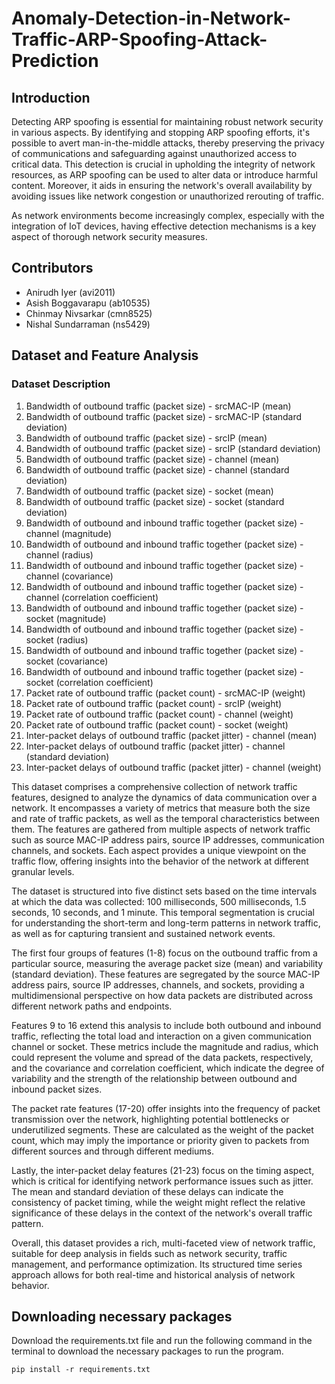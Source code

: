 # Anomaly-Detection-in-Network-Traffic-ARP-Spoofing-Attack-Prediction

## Introduction

Detecting ARP spoofing is essential for maintaining robust network security in various aspects. By identifying and stopping ARP spoofing efforts, it's possible to avert man-in-the-middle attacks, thereby preserving the privacy of communications and safeguarding against unauthorized access to critical data. This detection is crucial in upholding the integrity of network resources, as ARP spoofing can be used to alter data or introduce harmful content. Moreover, it aids in ensuring the network's overall availability by avoiding issues like network congestion or unauthorized rerouting of traffic.

As network environments become increasingly complex, especially with the integration of IoT devices, having effective detection mechanisms is a key aspect of thorough network security measures.

## Contributors
* Anirudh Iyer (avi2011)
* Asish Boggavarapu (ab10535)
* Chinmay Nivsarkar (cmn8525)
* Nishal Sundarraman (ns5429)

## Dataset and Feature Analysis
### Dataset Description
1. Bandwidth of outbound traffic (packet size) - srcMAC-IP (mean)
2. Bandwidth of outbound traffic (packet size) - srcMAC-IP (standard deviation)
3. Bandwidth of outbound traffic (packet size) - srcIP (mean)
4. Bandwidth of outbound traffic (packet size) - srcIP (standard deviation)
5. Bandwidth of outbound traffic (packet size) - channel (mean)
6. Bandwidth of outbound traffic (packet size) - channel (standard deviation)
7. Bandwidth of outbound traffic (packet size) - socket (mean)
8. Bandwidth of outbound traffic (packet size) - socket (standard deviation)
9. Bandwidth of outbound and inbound traffic together (packet size) - channel (magnitude)
10. Bandwidth of outbound and inbound traffic together (packet size) - channel (radius)
11. Bandwidth of outbound and inbound traffic together (packet size) - channel (covariance)
12. Bandwidth of outbound and inbound traffic together (packet size) - channel (correlation coefficient)
13. Bandwidth of outbound and inbound traffic together (packet size) - socket (magnitude)
14. Bandwidth of outbound and inbound traffic together (packet size) - socket (radius)
15. Bandwidth of outbound and inbound traffic together (packet size) - socket (covariance)
16. Bandwidth of outbound and inbound traffic together (packet size) - socket (correlation coefficient)
17. Packet rate of outbound traffic (packet count) - srcMAC-IP (weight)
18. Packet rate of outbound traffic (packet count) - srcIP (weight)
19. Packet rate of outbound traffic (packet count) - channel (weight)
20. Packet rate of outbound traffic (packet count) - socket (weight)
21. Inter-packet delays of outbound traffic (packet jitter) - channel (mean)
22. Inter-packet delays of outbound traffic (packet jitter) - channel (standard deviation)
23. Inter-packet delays of outbound traffic (packet jitter) - channel (weight)


This dataset comprises a comprehensive collection of network traffic features, designed to analyze the dynamics of data communication over a network. It encompasses a variety of metrics that measure both the size and rate of traffic packets, as well as the temporal characteristics between them. The features are gathered from multiple aspects of network traffic such as source MAC-IP address pairs, source IP addresses, communication channels, and sockets. Each aspect provides a unique viewpoint on the traffic flow, offering insights into the behavior of the network at different granular levels.

The dataset is structured into five distinct sets based on the time intervals at which the data was collected: 100 milliseconds, 500 milliseconds, 1.5 seconds, 10 seconds, and 1 minute. This temporal segmentation is crucial for understanding the short-term and long-term patterns in network traffic, as well as for capturing transient and sustained network events.

The first four groups of features (1-8) focus on the outbound traffic from a particular source, measuring the average packet size (mean) and variability (standard deviation). These features are segregated by the source MAC-IP address pairs, source IP addresses, channels, and sockets, providing a multidimensional perspective on how data packets are distributed across different network paths and endpoints.

Features 9 to 16 extend this analysis to include both outbound and inbound traffic, reflecting the total load and interaction on a given communication channel or socket. These metrics include the magnitude and radius, which could represent the volume and spread of the data packets, respectively, and the covariance and correlation coefficient, which indicate the degree of variability and the strength of the relationship between outbound and inbound packet sizes.

The packet rate features (17-20) offer insights into the frequency of packet transmission over the network, highlighting potential bottlenecks or underutilized segments. These are calculated as the weight of the packet count, which may imply the importance or priority given to packets from different sources and through different mediums.

Lastly, the inter-packet delay features (21-23) focus on the timing aspect, which is critical for identifying network performance issues such as jitter. The mean and standard deviation of these delays can indicate the consistency of packet timing, while the weight might reflect the relative significance of these delays in the context of the network's overall traffic pattern.

Overall, this dataset provides a rich, multi-faceted view of network traffic, suitable for deep analysis in fields such as network security, traffic management, and performance optimization. Its structured time series approach allows for both real-time and historical analysis of network behavior.

## Downloading necessary packages
Download the requirements.txt file and run the following command in the terminal to download the necessary packages to run the program.

``` pip install -r requirements.txt ```


